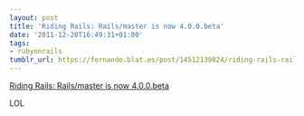 ```yaml
---
layout: post
title: 'Riding Rails: Rails/master is now 4.0.0.beta'
date: '2011-12-20T16:49:31+01:00'
tags:
- rubyonrails
tumblr_url: https://fernando.blat.es/post/14512139824/riding-rails-railsmaster-is-now-400beta
---
```

[Riding Rails: Rails/master is now 4.0.0.beta](http://weblog.rubyonrails.org/2011/12/20/rails-master-is-now-4-0-0-beta)  

LOL
